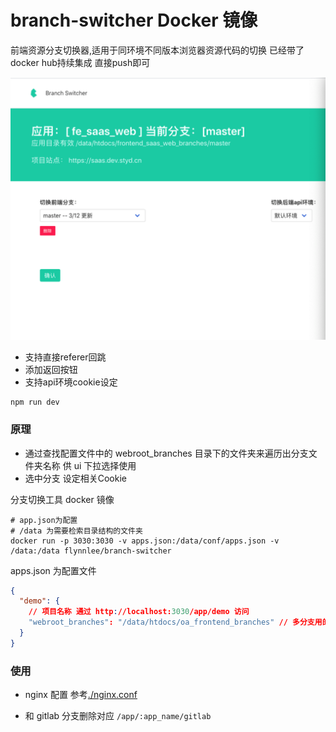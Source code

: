 # branch-switcher Docker 镜像
前端资源分支切换器,适用于同环境不同版本浏览器资源代码的切换
已经带了docker hub持续集成 直接push即可

![demo](./demo.png)


* 支持直接referer回跳
* 添加返回按钮
* 支持api环境cookie设定

```shell
npm run dev
```

### 原理

* 通过查找配置文件中的 webroot_branches 目录下的文件夹来遍历出分支文件夹名称 供 ui 下拉选择使用
* 选中分支 设定相关Cookie


分支切换工具 docker 镜像

```shell
# app.json为配置
# /data 为需要检索目录结构的文件夹
docker run -p 3030:3030 -v apps.json:/data/conf/apps.json -v /data:/data flynnlee/branch-switcher
```

apps.json 为配置文件

```json
{
  "demo": {
    // 项目名称 通过 http://localhost:3030/app/demo 访问
    "webroot_branches": "/data/htdocs/oa_frontend_branches" // 多分支用的根目录 这里的/data 需要 volume
  }
}
```

### 使用

- nginx 配置 参考[./nginx.conf](./nginx.conf)

- 和 gitlab 分支删除对应 `/app/:app_name/gitlab`
